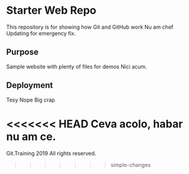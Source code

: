 # Starter Web Repo

This repository is for showing how Git and GitHub work
Nu am chef Updating for emergency fix.

## Purpose

Sample website with plenty of files for demos
Nici acum.

## Deployment

Tesy
Nope
Big crap

<<<<<<< HEAD
Ceva acolo, habar nu am ce.
=======
Git.Training 2019 All rights reserved.
>>>>>>> simple-changes
